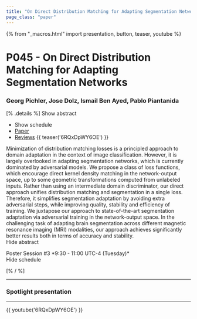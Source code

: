 ```yaml
---
title: "On Direct Distribution Matching for Adapting Segmentation Networks"
page_class: "paper"
---
```


{% from "_macros.html" import presentation, button, teaser, youtube %}

# P045 - On Direct Distribution Matching for Adapting Segmentation Networks

### Georg Pichler, Jose Dolz, Ismail Ben Ayed, Pablo Piantanida

[% .details %]
<a class="toggle_visibility" data-selector=".abstract" data-level="3">Show abstract</a>
- <a class="toggle_visibility" data-selector=".schedule" data-level="3">Show schedule</a>
- <a href="https://openreview.net/pdf?id=-C9f-eGAuV">Paper</a>
- <a href="https://openreview.net/forum?id=-C9f-eGAuV">Reviews</a>
{{ teaser('6RQxDpWY6OE') }}

<p>
    <span class="abstract">
        Minimization of distribution matching losses is a principled approach to domain adaptation in the context of image classification. However, it is largely overlooked in adapting segmentation networks, which is currently dominated by adversarial models. We propose a class of loss functions, which encourage direct kernel density matching in the network-output space, up to some geometric transformations computed from unlabeled inputs. Rather than using an intermediate domain discriminator, our direct approach unifies distribution matching and segmentation in a single loss. Therefore, it simplifies segmentation adaptation by avoiding extra adversarial steps, while improving quality, stability and efficiency of training. We juxtapose our approach to state-of-the-art segmentation adaptation via adversarial training in the network-output space. In the challenging task of adapting brain segmentation across different magnetic resonance imaging (MRI) modalities, our approach achieves significantly better results both in terms of accuracy and stability.      
        <br>
        <span class="actions"><a class="toggle_visibility" data-level="2">Hide abstract</a></span>
    </span>
</p>

<p>
    <span class="schedule">
        Poster Session #3 *9:30 - 11:00 UTC-4 (Tuesday)*
        <br>
        <span class="actions"><a class="toggle_visibility" data-level="2">Hide schedule</a></span>
    </span>
</p>

<!-- {{ button("Access paper channel", "https://chat.midl.io/channel/p045") }} -->
[% / %]

---

### Spotlight presentation

---

{{ youtube('6RQxDpWY6OE') }}